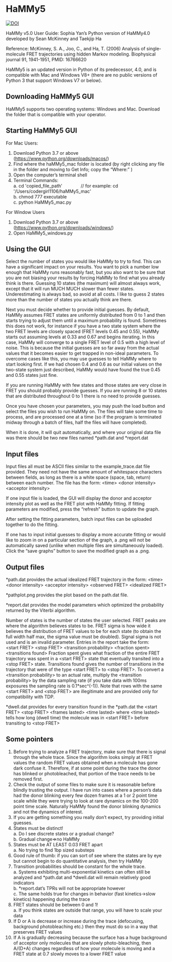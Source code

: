 # HaMMy5

<a href="https://zenodo.org/doi/10.5281/zenodo.10961124"><img src="https://zenodo.org/badge/704161444.svg" alt="DOI"></a>

HaMMy v5.0 User Guide: Sophia Yan’s Python version of HaMMy4.0 developed by Sean McKinney and Taekjip Ha 

Reference: McKinney, S. A., Joo, C., and Ha, T. (2006) Analysis of single-molecule FRET trajectories using hidden Markov modeling. Biophysical journal 91, 1941-1951, PMID: 16766620

HaMMy5 is an updated version in Python of its predecessor, 4.0, and is compatible with Mac and Windows V8+ (there are no public versions of Python 3 that support Windows V7 or below).

Downloading HaMMy5 GUI
----
HaMMy5 supports two operating systems: Windows and Mac. Download the folder that is compatible with your operator.

Starting HaMMy5 GUI
---
For Mac Users:
1.	Download Python 3.7 or above (https://www.python.org/downloads/macos/)  
2.	Find where the haMMy5_mac folder is located (by right clicking any file in the folder and moving to Get Info; copy the “Where:” )
3.	Open the computer’s terminal shell
4.	Terminal Commands:  
    a. cd 'copied_file_path' &emsp; &emsp; &emsp; // for example: cd '/Users/codergirl1106/haMMy5_mac'    
  	b. chmod 777 executable    
    c. python HaMMy5_mac.py

For Window Users
1.	Download Python 3.7 or above (https://www.python.org/downloads/windows/)
2.	Open HaMMy5_windows.py

Using the GUI
----
Select the number of states you would like HaMMy to try to find.  This can have a significant impact on your results.  You want to pick a number low enough that HaMMy runs reasonably fast, but you also want to be sure that you are not biasing your results by forcing HaMMy to find what you already think is there.  Guessing 10 states (the maximum) will almost always work, except that it will run MUCH MUCH slower than fewer states.  Underestimating is always bad, so avoid at all costs.  I like to guess 2 states more than the number of states you actually think are there.

Next you must decide whether to provide initial guesses.  By default, HaMMy assumes FRET states are uniformly distributed from 0 to 1 and then starts trying to adjust them until a maximum probability is found.  Sometimes this does not work, for instance if you have a two state system where the two FRET levels are closely spaced (FRET levels 0.45 and 0.55), HaMMy starts out assuming levels at 0.33 and 0.67 and begins iterating.  In this case, HaMMy will converge to a single FRET level of 0.5 with a high level of noise.  This is because the initial guesses are so far away from the actual values that it becomes easier to get trapped in non-ideal parameters.  To overcome cases like this, you may use guesses to tell HaMMy where to start looking first.  If we had chosen 0.4 and 0.6 as our initial values on the two-state system just described, HaMMy would have found the true 0.45 and 0.55 states just fine.  

If you are running HaMMy with few states and those states are very close in FRET you should probably provide guesses.  If you are running 8 or 10 states that are distributed throughout 0 to 1 there is no need to provide guesses.

Once you have chosen your parameters, you may push the load button and select the files you wish to run HaMMy on.  The files will take some time to process, and are processed one at a time (so if the program is terminated midway through a batch of files, half the files will have completed).  

When it is done, it will quit automatically, and where your original data file was there should be two new files named *path.dat and *report.dat

Input files
----
Input files all must be ASCII files similar to the example_trace.dat file provided.  They need not have the same amount of whitespace characters between fields, as long as there is a white space (space, tab, return) between each number.  The file has the form:
\<time\> \<donor intensity\> \<acceptor intensity\>

If one input file is loaded, the GUI will display the donor and acceptor intensity plot as well as the FRET plot with HaMMy fitting. If fitting parameters are modified, press the “refresh” button to update the graph.

After setting the fitting parameters, batch input files can be uploaded together to do the fitting.

If one has to input initial guesses to display a more accurate fitting or would like to zoom in on a particular section of the graph, a .png will not be automatically saved (unlike when multiple files are simultaneously loaded). Click the “save graphs” button to save the modified graph as a .png.

Output files
----
*path.dat provides the actual idealized FRET trajectory in the form: 
\<time\>\<donor intensity\> \<acceptor intensity\> \<observed FRET\> \<idealized FRET\>

*pathplot.png provides the plot based on the path.dat file.

\*report.dat provides the model parameters which optimized the probability returned by the Viterbi algorithm.

Number of states is the number of states the user selected.  FRET peaks are where the algorithm believes states to be.  FRET sigma is how wide it believes the distribution of FRET values to be for each state (to obtain the full width half max, the sigma value must be doubled).  Signal sigma is not used and is an invalid parameter.  Entries in the report take the form:  
\<start FRET\> \<stop FRET\> \<transition probability\> \<fraction spent\> \<transitions found\>
Fraction spent gives what fraction of the entire FRET trajectory was spent in a \<start FRET\> state that eventually transited into a \<stop FRET\> state.  Transitions found gives the number of transitions in the trajectory that were of the type \<start FRET\> to \<stop FRET\>.  To convert a \<transition probability\> to an actual rate, multiply the \<transition probability\> by the data sampling rate (if you take data with 100ms exposures the sampling rate is 0.1*sec^(-1)).  Note that rows with the same \<start FRET\> and \<stop FRET\> are illegitimate and are provided only for compatibility with TDP.

*dwell.dat provides for every transition found in the *path.dat the \<start FRET\> \<stop FRET\> \<frames lasted\> \<time lasted\>
where \<time lasted\> tells how long (dwell time) the molecule was in \<start FRET\> before transiting to \<stop FRET\>

Some pointers
----
1.	Before trying to analyze a FRET trajectory, make sure that there is signal through the whole trace.  Since the algorithm looks simply at FRET values the random FRET values obtained when a molecule has gone dark confuse it.  Therefore, if at some point during the trace the donor has blinked or photobleached, that portion of the trace needs to be removed first.
2.	Check the output of some files to make sure it is reasonable before blindly trusting the output.  I have run into cases where a person’s data had the donor blinking every few dozen frames at a 1 or 2 point time scale while they were trying to look at rare dynamics on the 100-200 point time scale.  Naturally HaMMy found the donor blinking dynamics and not the dynamics of interest.
3.	If you are getting something you really don’t expect, try providing initial guesses.
4.	States must be distinct!  
    a.	Do I see discrete states or a gradual change?  
    b.	Gradual change=>no HaMMy  
5.	States must be AT LEAST 0.03 FRET apart  
    a.	No trying to find 1bp sized substeps
6.	Good rule of thumb:  if you can sort of see where the states are by eye but cannot begin to do quantitative analysis, then try HaMMy
7.	Transition probabilities should be constant for the whole trace.  
    a.	Systems exhibiting multi-exponential kinetics can often still be analyzed and *path.dat and *dwell.dat will remain relatively good indicators  
    b.	*report.dat’s TPRs will not be appropriate however  
    c.	The same holds true for changes in behavior (fast kinetics->slow kinetics) happening during the trace  
8.	FRET states should be between 0 and 1!  
    a.	If you think states are outside that range, you will have to scale your data
9.	If D or A is decrease or increase during the trace (defocusing, background photobleaching etc.) then they must do so in a way that preserves FRET values
10.	If A is gradually decreasing because the surface has a huge background of acceptor only molecules that are slowly photo-bleaching, then A/(D+A) changes regardless of how your molecule is moving and a FRET state at 0.7 slowly moves to a lower FRET value
